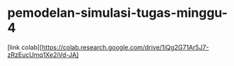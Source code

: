 # pemodelan-simulasi-tugas-minggu-4
[link colab][https://colab.research.google.com/drive/1iQg2G71Ar5J7-zRzEucUmq1Xe2iVd-JA]
